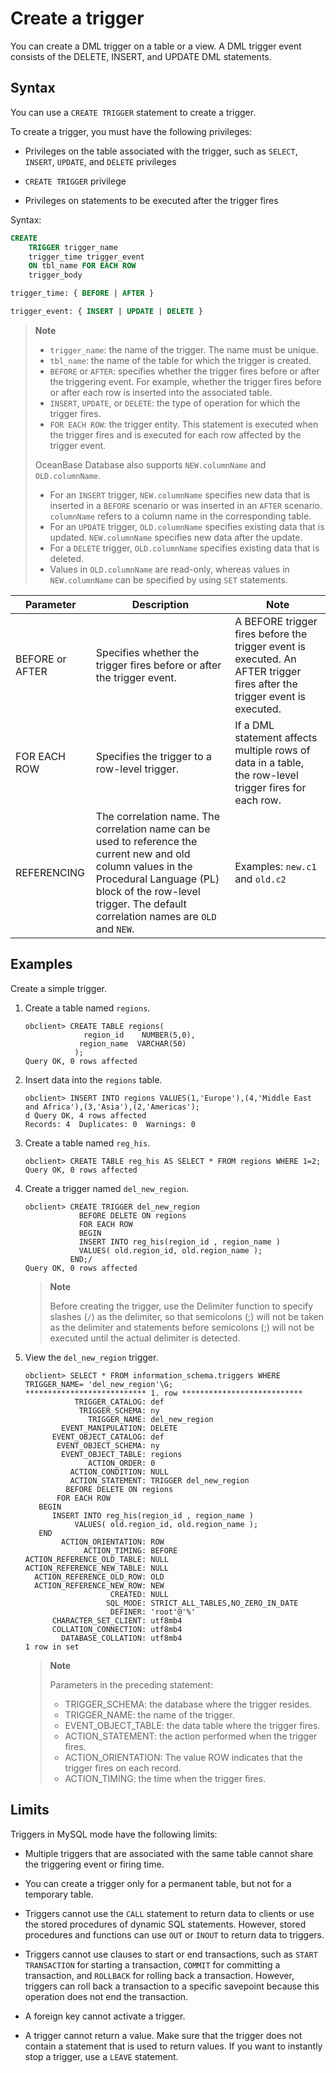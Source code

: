 # Create a trigger

You can create a DML trigger on a table or a view. A DML trigger event consists of the DELETE, INSERT, and UPDATE DML statements.

## Syntax

You can use a `CREATE TRIGGER` statement to create a trigger.

To create a trigger, you must have the following privileges:

* Privileges on the table associated with the trigger, such as `SELECT`, `INSERT`, `UPDATE`, and `DELETE` privileges

* `CREATE TRIGGER` privilege

* Privileges on statements to be executed after the trigger fires

Syntax:

```sql
CREATE
    TRIGGER trigger_name
    trigger_time trigger_event
    ON tbl_name FOR EACH ROW
    trigger_body

trigger_time: { BEFORE | AFTER }

trigger_event: { INSERT | UPDATE | DELETE }
```

> **Note**
>
> * `trigger_name`: the name of the trigger. The name must be unique.
> * `tbl_name`: the name of the table for which the trigger is created.
> * `BEFORE` or `AFTER`: specifies whether the trigger fires before or after the triggering event. For example, whether the trigger fires before or after each row is inserted into the associated table.
> * `INSERT`, `UPDATE`, or `DELETE`: the type of operation for which the trigger fires.
> * `FOR EACH ROW`: the trigger entity. This statement is executed when the trigger fires and is executed for each row affected by the trigger event.
>
> OceanBase Database also supports `NEW.columnName` and `OLD.columnName`.
>
> * For an `INSERT` trigger, `NEW.columnName` specifies new data that is inserted in a `BEFORE` scenario or was inserted in an `AFTER` scenario.
>    `columnName` refers to a column name in the corresponding table.
> * For an `UPDATE` trigger, `OLD.columnName` specifies existing data that is updated. `NEW.columnName` specifies new data after the update.
> * For a `DELETE` trigger, `OLD.columnName` specifies existing data that is deleted.
> * Values in `OLD.columnName` are read-only, whereas values in `NEW.columnName` can be specified by using `SET` statements.

| **Parameter** | **Description** | **Note** |
|----------------|-----------------------------------------------------------------|-----------------------------------------------------|
| BEFORE or AFTER | Specifies whether the trigger fires before or after the trigger event.  | A BEFORE trigger fires before the trigger event is executed. An AFTER trigger fires after the trigger event is executed.  |
| FOR EACH ROW | Specifies the trigger to a row-level trigger.  | If a DML statement affects multiple rows of data in a table, the row-level trigger fires for each row.  |
| REFERENCING | The correlation name. The correlation name can be used to reference the current new and old column values in the Procedural Language (PL) block of the row-level trigger. The default correlation names are `OLD` and `NEW`.  | Examples: `new.c1` and `old.c2`  |

## Examples

Create a simple trigger.

1. Create a table named `regions`.

   ```unknow
   obclient> CREATE TABLE regions(
                region_id    NUMBER(5,0),
               region_name  VARCHAR(50)
              );
   Query OK, 0 rows affected
   ```

2. Insert data into the `regions` table.

   ```unknow
   obclient> INSERT INTO regions VALUES(1,'Europe'),(4,'Middle East and Africa'),(3,'Asia'),(2,'Americas');
   d Query OK, 4 rows affected
   Records: 4  Duplicates: 0  Warnings: 0
   ```

3. Create a table named `reg_his`.

   ```unknow
   obclient> CREATE TABLE reg_his AS SELECT * FROM regions WHERE 1=2;
   Query OK, 0 rows affected
   ```

4. Create a trigger named `del_new_region`.

   ```unknow
   obclient> CREATE TRIGGER del_new_region
               BEFORE DELETE ON regions
               FOR EACH ROW
               BEGIN
               INSERT INTO reg_his(region_id , region_name )
               VALUES( old.region_id, old.region_name );
             END;/
   Query OK, 0 rows affected
   ```

   > **Note**
   >
   > Before creating the trigger, use the Delimiter function to specify slashes (`/`) as the delimiter, so that semicolons (;) will not be taken as the delimiter and statements before semicolons (;) will not be executed until the actual delimiter is detected.

5. View the `del_new_region` trigger.

   ```unknow
   obclient> SELECT * FROM information_schema.triggers WHERE TRIGGER_NAME= 'del_new_region'\G;
   *************************** 1. row ***************************
              TRIGGER_CATALOG: def
               TRIGGER_SCHEMA: ny
                 TRIGGER_NAME: del_new_region
           EVENT_MANIPULATION: DELETE
         EVENT_OBJECT_CATALOG: def
          EVENT_OBJECT_SCHEMA: ny
           EVENT_OBJECT_TABLE: regions
                 ACTION_ORDER: 0
             ACTION_CONDITION: NULL
             ACTION_STATEMENT: TRIGGER del_new_region
            BEFORE DELETE ON regions
          FOR EACH ROW
      BEGIN
         INSERT INTO reg_his(region_id , region_name )
              VALUES( old.region_id, old.region_name );
      END
           ACTION_ORIENTATION: ROW
                ACTION_TIMING: BEFORE
   ACTION_REFERENCE_OLD_TABLE: NULL
   ACTION_REFERENCE_NEW_TABLE: NULL
     ACTION_REFERENCE_OLD_ROW: OLD
     ACTION_REFERENCE_NEW_ROW: NEW
                      CREATED: NULL
                     SQL_MODE: STRICT_ALL_TABLES,NO_ZERO_IN_DATE
                      DEFINER: 'root'@'%'
         CHARACTER_SET_CLIENT: utf8mb4
         COLLATION_CONNECTION: utf8mb4
           DATABASE_COLLATION: utf8mb4
   1 row in set
   ```

   > **Note**
   >
   > Parameters in the preceding statement:
   >
   > * TRIGGER_SCHEMA: the database where the trigger resides.
   > * TRIGGER_NAME: the name of the trigger.
   > * EVENT_OBJECT_TABLE: the data table where the trigger fires.
   > * ACTION_STATEMENT: the action performed when the trigger fires.
   > * ACTION_ORIENTATION: The value ROW indicates that the trigger fires on each record.
   > * ACTION_TIMING: the time when the trigger fires.

## Limits

Triggers in MySQL mode have the following limits:

* Multiple triggers that are associated with the same table cannot share the triggering event or firing time.

* You can create a trigger only for a permanent table, but not for a temporary table.

* Triggers cannot use the `CALL` statement to return data to clients or use the stored procedures of dynamic SQL statements. However, stored procedures and functions can use `OUT` or `INOUT` to return data to triggers.

* Triggers cannot use clauses to start or end transactions, such as `START TRANSACTION` for starting a transaction, `COMMIT` for committing a transaction, and `ROLLBACK` for rolling back a transaction. However, triggers can roll back a transaction to a specific savepoint because this operation does not end the transaction.

* A foreign key cannot activate a trigger.

* A trigger cannot return a value. Make sure that the trigger does not contain a statement that is used to return values. If you want to instantly stop a trigger, use a `LEAVE` statement.
